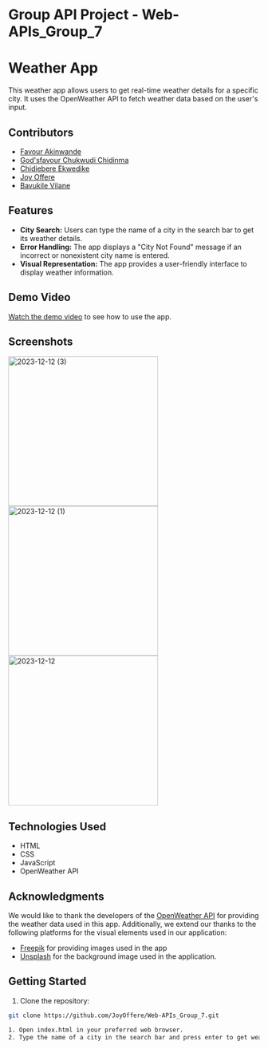# Group API Project - Web-APIs_Group_7

# Weather App

This weather app allows users to get real-time weather details for a specific city. It uses the OpenWeather API to fetch weather data based on the user's input.

## Contributors

- [Favour Akinwande](https://github.com/FavourAkinwande)
- [God'sfavour Chukwudi Chidinma](https://github.com/GChukwudi)
- [Chidiebere Ekwedike](https://github.com/cekwedike)
- [Joy Offere](https://github.com/JoyOffere)
- [Bavukile Vilane](https://github.com/bvilane)

## Features

- **City Search:** Users can type the name of a city in the search bar to get its weather details.
- **Error Handling:** The app displays a "City Not Found" message if an incorrect or nonexistent city name is entered.
- **Visual Representation:** The app provides a user-friendly interface to display weather information.

## Demo Video

[Watch the demo video](https://www.loom.com/share/29278499bc874232b6d0e76a79570c7f?sid=b9edaad3-7f2b-42c4-bb98-f13d74d4c0d8) to see how to use the app.

## Screenshots

<img width="300" alt="2023-12-12 (3)" src="https://github.com/JoyOffere/Web-APIs_Group_7/assets/127259967/b5c3c4f5-48ec-4766-9856-18040175ed60"> <img width="300" alt="2023-12-12 (1)" src="https://github.com/JoyOffere/Web-APIs_Group_7/assets/127259967/457c1afe-3160-4beb-ba3d-fc1503f8085c"> <img width="300" alt="2023-12-12" src="https://github.com/JoyOffere/Web-APIs_Group_7/assets/127259967/0d1c5a14-ee0c-4998-9de9-9043a8381619">


## Technologies Used

- HTML
- CSS
- JavaScript
- OpenWeather API

## Acknowledgments

We would like to thank the developers of the [OpenWeather API](https://openweathermap.org/) for providing the weather data used in this app.
Additionally, we extend our thanks to the following platforms for the visual elements used in our application:
- [Freepik](https://www.freepik.com/) for providing images used in the app
- [Unsplash](https://source.unsplash.com) for the background image used in the application.

## Getting Started

1. Clone the repository:

```bash
git clone https://github.com/JoyOffere/Web-APIs_Group_7.git

1. Open index.html in your preferred web browser.
2. Type the name of a city in the search bar and press enter to get weather details.

